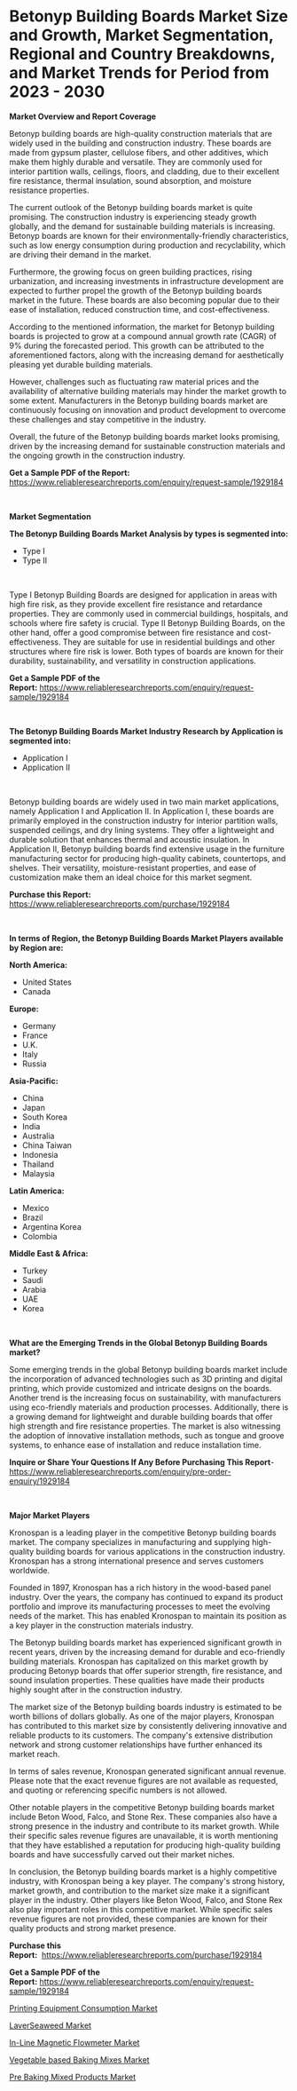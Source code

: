 <p><h1>Betonyp Building Boards Market Size and Growth, Market Segmentation, Regional and Country Breakdowns, and Market Trends for Period from 2023 -  2030</h1></p><p><strong>Market Overview and Report Coverage</strong></p>
<p><p>Betonyp building boards are high-quality construction materials that are widely used in the building and construction industry. These boards are made from gypsum plaster, cellulose fibers, and other additives, which make them highly durable and versatile. They are commonly used for interior partition walls, ceilings, floors, and cladding, due to their excellent fire resistance, thermal insulation, sound absorption, and moisture resistance properties.</p><p>The current outlook of the Betonyp building boards market is quite promising. The construction industry is experiencing steady growth globally, and the demand for sustainable building materials is increasing. Betonyp boards are known for their environmentally-friendly characteristics, such as low energy consumption during production and recyclability, which are driving their demand in the market.</p><p>Furthermore, the growing focus on green building practices, rising urbanization, and increasing investments in infrastructure development are expected to further propel the growth of the Betonyp building boards market in the future. These boards are also becoming popular due to their ease of installation, reduced construction time, and cost-effectiveness.</p><p>According to the mentioned information, the market for Betonyp building boards is projected to grow at a compound annual growth rate (CAGR) of 9% during the forecasted period. This growth can be attributed to the aforementioned factors, along with the increasing demand for aesthetically pleasing yet durable building materials.</p><p>However, challenges such as fluctuating raw material prices and the availability of alternative building materials may hinder the market growth to some extent. Manufacturers in the Betonyp building boards market are continuously focusing on innovation and product development to overcome these challenges and stay competitive in the industry.</p><p>Overall, the future of the Betonyp building boards market looks promising, driven by the increasing demand for sustainable construction materials and the ongoing growth in the construction industry.</p></p>
<p><strong>Get a Sample PDF of the Report:</strong> <a href="https://www.reliableresearchreports.com/enquiry/request-sample/1929184">https://www.reliableresearchreports.com/enquiry/request-sample/1929184</a></p>
<p>&nbsp;</p>
<p><strong>Market Segmentation</strong></p>
<p><strong>The Betonyp Building Boards Market Analysis by types is segmented into:</strong></p>
<p><ul><li>Type I</li><li>Type II</li></ul></p>
<p>&nbsp;</p>
<p><p>Type I Betonyp Building Boards are designed for application in areas with high fire risk, as they provide excellent fire resistance and retardance properties. They are commonly used in commercial buildings, hospitals, and schools where fire safety is crucial. Type II Betonyp Building Boards, on the other hand, offer a good compromise between fire resistance and cost-effectiveness. They are suitable for use in residential buildings and other structures where fire risk is lower. Both types of boards are known for their durability, sustainability, and versatility in construction applications.</p></p>
<p><strong>Get a Sample PDF of the Report:</strong>&nbsp;<a href="https://www.reliableresearchreports.com/enquiry/request-sample/1929184">https://www.reliableresearchreports.com/enquiry/request-sample/1929184</a></p>
<p>&nbsp;</p>
<p><strong>The Betonyp Building Boards Market Industry Research by Application is segmented into:</strong></p>
<p><ul><li>Application I</li><li>Application II</li></ul></p>
<p>&nbsp;</p>
<p><p>Betonyp building boards are widely used in two main market applications, namely Application I and Application II. In Application I, these boards are primarily employed in the construction industry for interior partition walls, suspended ceilings, and dry lining systems. They offer a lightweight and durable solution that enhances thermal and acoustic insulation. In Application II, Betonyp building boards find extensive usage in the furniture manufacturing sector for producing high-quality cabinets, countertops, and shelves. Their versatility, moisture-resistant properties, and ease of customization make them an ideal choice for this market segment.</p></p>
<p><strong>Purchase this Report:</strong>&nbsp; <a href="https://www.reliableresearchreports.com/purchase/1929184">https://www.reliableresearchreports.com/purchase/1929184</a></p>
<p>&nbsp;</p>
<p><strong>In terms of Region, the Betonyp Building Boards Market Players available by Region are:</strong></p>
<p>
    <p> <strong> North America: </strong>
        <ul>
            <li>United States</li>
            <li>Canada</li>
        </ul>
        </p> 
    <p> <strong> Europe: </strong>
        <ul>
            <li>Germany</li>
            <li>France</li>
            <li>U.K.</li>
            <li>Italy</li>
            <li>Russia</li>
        </ul>
        </p> 
    <p> <strong> Asia-Pacific: </strong>
        <ul>
            <li>China</li>
            <li>Japan</li>
            <li>South Korea</li>
            <li>India</li>
            <li>Australia</li>
            <li>China Taiwan</li>
            <li>Indonesia</li>
            <li>Thailand</li>
            <li>Malaysia</li>
        </ul>
        </p> 
    <p> <strong> Latin America: </strong>
        <ul>
            <li>Mexico</li>
            <li>Brazil</li>
            <li>Argentina Korea</li>
            <li>Colombia</li>
        </ul>
        </p> 
    <p> <strong> Middle East & Africa: </strong>
        <ul>
            <li>Turkey</li>
            <li>Saudi</li>
            <li>Arabia</li>
            <li>UAE</li>
            <li>Korea</li>
        </ul>
    </p>
    </p>
<p>&nbsp;</p>
<p><strong>What are the Emerging Trends in the Global Betonyp Building Boards market?</strong></p>
<p><p>Some emerging trends in the global Betonyp building boards market include the incorporation of advanced technologies such as 3D printing and digital printing, which provide customized and intricate designs on the boards. Another trend is the increasing focus on sustainability, with manufacturers using eco-friendly materials and production processes. Additionally, there is a growing demand for lightweight and durable building boards that offer high strength and fire resistance properties. The market is also witnessing the adoption of innovative installation methods, such as tongue and groove systems, to enhance ease of installation and reduce installation time.</p></p>
<p><strong>Inquire or Share Your Questions If Any Before Purchasing This Report</strong>- <a href="https://www.reliableresearchreports.com/enquiry/pre-order-enquiry/1929184">https://www.reliableresearchreports.com/enquiry/pre-order-enquiry/1929184</a></p>
<p>&nbsp;</p>
<p><strong>Major Market Players</strong></p>
<p><p>Kronospan is a leading player in the competitive Betonyp building boards market. The company specializes in manufacturing and supplying high-quality building boards for various applications in the construction industry. Kronospan has a strong international presence and serves customers worldwide.</p><p>Founded in 1897, Kronospan has a rich history in the wood-based panel industry. Over the years, the company has continued to expand its product portfolio and improve its manufacturing processes to meet the evolving needs of the market. This has enabled Kronospan to maintain its position as a key player in the construction materials industry.</p><p>The Betonyp building boards market has experienced significant growth in recent years, driven by the increasing demand for durable and eco-friendly building materials. Kronospan has capitalized on this market growth by producing Betonyp boards that offer superior strength, fire resistance, and sound insulation properties. These qualities have made their products highly sought after in the construction industry.</p><p>The market size of the Betonyp building boards industry is estimated to be worth billions of dollars globally. As one of the major players, Kronospan has contributed to this market size by consistently delivering innovative and reliable products to its customers. The company's extensive distribution network and strong customer relationships have further enhanced its market reach.</p><p>In terms of sales revenue, Kronospan generated significant annual revenue. Please note that the exact revenue figures are not available as requested, and quoting or referencing specific numbers is not allowed.</p><p>Other notable players in the competitive Betonyp building boards market include Beton Wood, Falco, and Stone Rex. These companies also have a strong presence in the industry and contribute to its market growth. While their specific sales revenue figures are unavailable, it is worth mentioning that they have established a reputation for producing high-quality building boards and have successfully carved out their market niches.</p><p>In conclusion, the Betonyp building boards market is a highly competitive industry, with Kronospan being a key player. The company's strong history, market growth, and contribution to the market size make it a significant player in the industry. Other players like Beton Wood, Falco, and Stone Rex also play important roles in this competitive market. While specific sales revenue figures are not provided, these companies are known for their quality products and strong market presence.</p></p>
<p><strong>Purchase this Report:</strong>&nbsp;&nbsp;<a href="https://www.reliableresearchreports.com/purchase/1929184">https://www.reliableresearchreports.com/purchase/1929184</a></p>
<p></p>
<p><strong>Get a Sample PDF of the Report:</strong>&nbsp;<a href="https://www.reliableresearchreports.com/enquiry/request-sample/1929184">https://www.reliableresearchreports.com/enquiry/request-sample/1929184</a></p>
<p><p><a href="https://github.com/rahu1503/Market-Research-Report-List-1/blob/main/printing-equipment-consumption-market.md">Printing Equipment Consumption Market</a></p><p><a href="https://medium.com/@devyncasper/laverseaweed-market-trends-and-market-analysis-forecasted-for-period-2023-2030-cba1bec07333">LaverSeaweed Market</a></p><p><a href="https://github.com/rahu1501/Market-Research-Report-List-1/blob/main/in-line-magnetic-flowmeter-market.md">In-Line Magnetic Flowmeter Market</a></p><p><a href="https://medium.com/@ulicesdoyle2023/vegetable-based-baking-mixes-market-size-market-outlook-and-market-forecast-2023-to-2030-4677179fdcad">Vegetable based Baking Mixes Market</a></p><p><a href="https://medium.com/@hollymayert/pre-baking-mixed-products-market-insight-market-trends-growth-forecasted-from-2023-to-2030-ba1e4f4494df">Pre Baking Mixed Products Market</a></p></p>